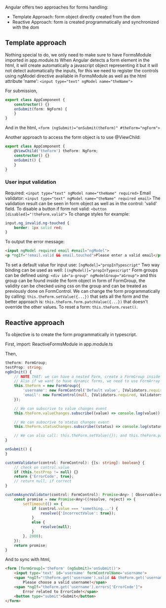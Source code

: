 Angular offers two approaches for forms handling:
- Template Approach: form object directly created from the dom
- Reactive Approach: form is created programmatically and synchronized with the dom

## Template approach
Nothing special to do, we only need to make sure to have FormsModule imported in app.module.ts
When Angular detects a form element in the html, it will create automatically a javascript object representing it but it will not detect automatically the inputs, for this we need to register the controls using ngModel directive available in FormsModule as well as the html attribute 'name':
`<input type="text" ngModel name="theName">`

For submission,
```typescript
export class AppComponent {
    constructor() {}
    onSubmit(form: NgForm) {
    }
}
```
And in the html,
`<form (ngSubmit)="onSubmit(theForm)" #theForm="ngForm">`

Another approach to access the form object is to use @ViewChild:
```typescript
export class AppComponent {
    @ViewChild('theForm') theForm: NgForm;
    constructor() {}
    onSubmit() {
    }
}
```

### User input validation
Required: `<input type="text" ngModel name="theName" required>`
Email validator: `<input type="text" ngModel name="theName" required email>`
The validation result can be seen in form object as well as in the control: 'valid' field.
To disable a button if form not valid: `<button [disabled]="!theForm.valid">`
To change styles for example:
```css
input.ng_invalid.ng-touched {
    border: 1px solid red;
}
```
To output the error message:
```html
<input ngModel required email #email="ngModel">
<p *ngIf="!email.valid && email.touched">Please enter a valid email</p>
```
To set a default value for input use: `[ngModel]="propInTypescript"`
Two way binding can be used as well: `[(ngModel)]="propInTypescript"`
Form groups can be defined using: `<div id="a-group" ngModelGroup="aGroup">` and this group can be found inside the form object in form of FormGroup, the validity can be checked using css on the group and can be treated as previously done on FormControl.
We can change the form programmatically by calling: `this.theForm.setValue({...})` that sets all the form and the better approach is: `this.theForm.form.patchValue({...})` that doesn't override the other values.
To reset a form: `this.theForm.reset()`.

## Reactive approach

To objective is to create the form programmatically in typescript.

First, import: ReactiveFormsModule in app.module.ts

Then,
```typescript
theForm: FormGroup;
testProp: string;
ngOnInit() { 
    // NOTE THAT: we can have a nested Form, create a FormGroup inside the FormGroup and in html we need to use: <div formGroupName='nestedFormGroupName'>
    // Also if we want to have dynamic forms, we need to use FormArray and add ngFor in html to create and synchronize html control with FormControl.
    this.theForm = new FormGroup({
        'username': new FormControl('Default value', [Validators.required, this.customValidator.bind(this)]), // bind(this) because in the validator we are using class property and the validator is called from the outside.
        'email': new FormControl(null, [Validators.required, Validators.email], this.customAsyncValidator)
    });

    // We can subscrive to value changes event
    this.theForm.valueChanges.subscribe((value) => console.log(value));

    // We can subscrive to status changes event
    this.theForm.statusChanges.subscribe((status) => console.log(status));

    // We can also call: this.theForm.setValue({}); and this.theForm.patchValue({});
}

onSubmit() {
}

customValidator(control: FormControl): {[s: string]: boolean} {
    // check on control.value
    if (this.testProp != null) {}
    return {'ErrorCode', true};
    // return null, if correct
}

customAsyncValidator(control: FormControl): Promise<Any> | Observable<Any> {
    const promise = new Promise<Any>((resolve, reject) => {
        setTimeout(() => {
            if (control.value === 'something...') {
                resolve({'IncorrectValue': true});
            }
            else {
                resolve(null);
            }
        }, 2000);
    });
    return promise;
}

```
And to sync with html,
```html
<form [formGroup]='theForm' (ngSubmit)='onSubmit()'>
    <input type='text' id='username' formControlName='username'>
    <span *ngIf="!theForm.get('username').valid && theForm.get('username').touched">
        Please choose a valid username!</span>
    <span *ngIf="theForm.get('username').errors['ErrorCode']">
        Error related to ErrorCode!</span>
    <button type="submit">Submit</button>
</form>
```
